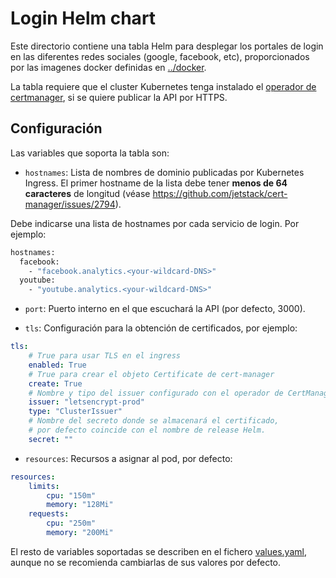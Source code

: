# Login Helm chart

Este directorio contiene una tabla Helm para desplegar los portales de login en las diferentes redes sociales (google, facebook, etc), proporcionados por las imagenes docker definidas en [../docker](../docker).

La tabla requiere que el cluster Kubernetes tenga instalado el [operador de certmanager](https://cert-manager.io/docs/), si se quiere publicar la API por HTTPS.

## Configuración

Las variables que soporta la tabla son:

- `hostnames`: Lista de nombres de dominio publicadas por Kubernetes Ingress. El primer hostname de la lista debe tener **menos de 64 caracteres** de longitud (véase https://github.com/jetstack/cert-manager/issues/2794).

Debe indicarse una lista de hostnames por cada servicio de login. Por ejemplo:

```bash
hostnames:
  facebook:
    - "facebook.analytics.<your-wildcard-DNS>"
  youtube:
    - "youtube.analytics.<your-wildcard-DNS>"
```

- `port`: Puerto interno en el que escuchará la API (por defecto, 3000).

- `tls`: Configuración para la obtención de certificados, por ejemplo:

```yaml
tls:
    # True para usar TLS en el ingress
    enabled: True
    # True para crear el objeto Certificate de cert-manager
    create: True
    # Nombre y tipo del issuer configurado con el operador de CertManager
    issuer: "letsencrypt-prod"
    type: "ClusterIssuer"
    # Nombre del secreto donde se almacenará el certificado,
    # por defecto coincide con el nombre de release Helm.
    secret: ""
```

- `resources`: Recursos a asignar al pod, por defecto:

```yaml
resources:
    limits:
        cpu: "150m"
        memory: "128Mi"
    requests:
        cpu: "250m"
        memory: "200Mi"
```

El resto de variables soportadas se describen en el fichero [values.yaml](values.yaml), aunque no se recomienda cambiarlas de sus valores por defecto.
